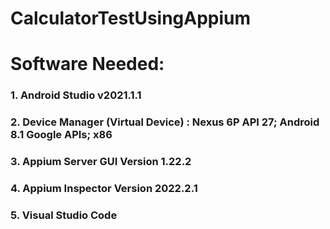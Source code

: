 # CalculatorTestUsingAppium
# Software Needed:
### 1. Android Studio v2021.1.1
### 2. Device Manager (Virtual Device) : Nexus 6P API 27; Android 8.1 Google APIs; x86
### 3. Appium Server GUI Version 1.22.2
### 4. Appium Inspector Version 2022.2.1
### 5. Visual Studio Code
